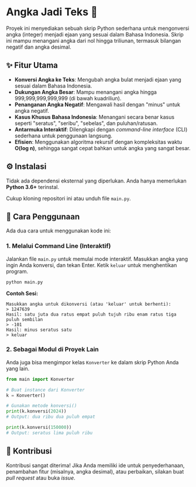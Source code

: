 # Angka Jadi Teks 🔢

Proyek ini menyediakan sebuah skrip Python sederhana untuk mengonversi angka (integer) menjadi ejaan yang sesuai dalam Bahasa Indonesia. Skrip ini mampu menangani angka dari nol hingga triliunan, termasuk bilangan negatif dan angka desimal.

## ✨ Fitur Utama

- **Konversi Angka ke Teks**: Mengubah angka bulat menjadi ejaan yang sesuai dalam Bahasa Indonesia.
- **Dukungan Angka Besar**: Mampu menangani angka hingga 999,999,999,999,999 (di bawah kuadriliun).
- **Penanganan Angka Negatif**: Mengawali hasil dengan "minus" untuk angka negatif.
- **Kasus Khusus Bahasa Indonesia**: Menangani secara benar kasus seperti "seratus", "seribu", "sebelas", dan puluhan/ratusan.
- **Antarmuka Interaktif**: Dilengkapi dengan _command-line interface_ (CLI) sederhana untuk penggunaan langsung.
- **Efisien**: Menggunakan algoritma rekursif dengan kompleksitas waktu **O(log n)**, sehingga sangat cepat bahkan untuk angka yang sangat besar.

## ⚙️ Instalasi

Tidak ada dependensi eksternal yang diperlukan. Anda hanya memerlukan **Python 3.6+** terinstal.

Cukup kloning repositori ini atau unduh file `main.py`.

## 🚀 Cara Penggunaan

Ada dua cara untuk menggunakan kode ini:

### 1. Melalui Command Line (Interaktif)

Jalankan file `main.py` untuk memulai mode interaktif. Masukkan angka yang ingin Anda konversi, dan tekan Enter. Ketik `keluar` untuk menghentikan program.

```bash
python main.py
```

**Contoh Sesi:**

```
Masukkan angka untuk dikonversi (atau 'keluar' untuk berhenti):
> 1247639
Hasil: satu juta dua ratus empat puluh tujuh ribu enam ratus tiga puluh sembilan
> -101
Hasil: minus seratus satu
> keluar
```

### 2. Sebagai Modul di Proyek Lain

Anda juga bisa mengimpor kelas `Konverter` ke dalam skrip Python Anda yang lain.

```python
from main import Konverter

# Buat instance dari Konverter
k = Konverter()

# Gunakan metode konversi()
print(k.konversi(2024))
# Output: dua ribu dua puluh empat

print(k.konversi(150000))
# Output: seratus lima puluh ribu
```

## 🤝 Kontribusi

Kontribusi sangat diterima! Jika Anda memiliki ide untuk penyederhanaan, penambahan fitur (misalnya, angka desimal), atau perbaikan, silakan buat _pull request_ atau buka _issue_.
